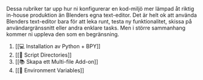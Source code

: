 Dessa rubriker tar upp hur ni konfigurerar en kod-miljö mer lämpad åt riktig in-house produktion än Blenders egna text-editor. Det är helt ok att använda Blenders text-editor bara för att leka runt, testa ny funktionalitet, skissa på användargränssnitt eller andra enklare tasks. Men i större sammanhang kommer ni uppleva den som en begränsning.
1. [[💻 Installation av Python + BPY]]
2. [[📁 Script Directories]]
3. [[📚 Skapa ett Multi-file Add-on]]
4. [[🔗 Environment Variables]]